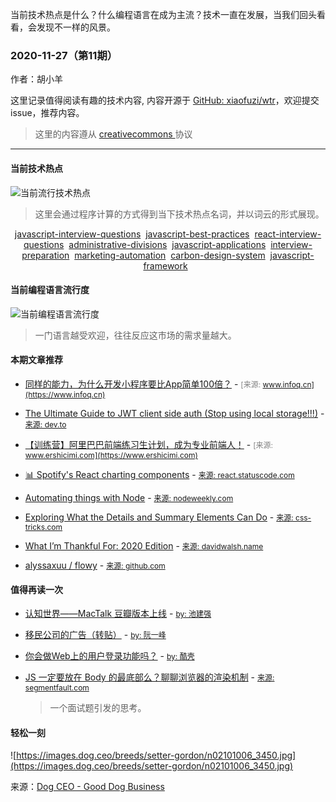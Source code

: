 
  当前技术热点是什么？什么编程语言在成为主流？技术一直在发展，当我们回头看看，会发现不一样的风景。

  ### 2020-11-27（第11期）
  
  作者：胡小羊
  
  这里记录值得阅读有趣的技术内容, 内容开源于 [GitHub: xiaofuzi/wtr](https://github.com/xiaofuzi/wtr)，欢迎提交 issue，推荐内容。
  
  > 这里的内容遵从 [creativecommons ](https://creativecommons.org/licenses/by/2.0/legalcode) 协议
  
  <hr>

  
  #### 当前技术热点
![当前流行技术热点](http://hexo-blog.yangxiaofu.com/wtr/assets/hotWords/2020-11-27.png)
> 这里会通过程序计算的方式得到当下技术热点名词，并以词云的形式展现。
<div style='text-align: center'><a _blank='target' href='https://github.com/topics/javascript-interview-questions'>javascript-interview-questions</a>&nbsp;&nbsp;<a _blank='target' href='https://github.com/topics/javascript-best-practices'>javascript-best-practices</a>&nbsp;&nbsp;<a _blank='target' href='https://github.com/topics/react-interview-questions'>react-interview-questions</a>&nbsp;&nbsp;<a _blank='target' href='https://github.com/topics/administrative-divisions'>administrative-divisions</a>&nbsp;&nbsp;<a _blank='target' href='https://github.com/topics/javascript-applications'>javascript-applications</a>&nbsp;&nbsp;<a _blank='target' href='https://github.com/topics/interview-preparation'>interview-preparation</a>&nbsp;&nbsp;<a _blank='target' href='https://github.com/topics/marketing-automation'>marketing-automation</a>&nbsp;&nbsp;<a _blank='target' href='https://github.com/topics/carbon-design-system'>carbon-design-system</a>&nbsp;&nbsp;<a _blank='target' href='https://github.com/topics/javascript-framework'>javascript-framework</a>&nbsp;&nbsp;</div>

#### 当前编程语言流行度
![当前编程语言流行度](http://hexo-blog.yangxiaofu.com/wtr/assets/program_lang/2020-11-27.png)
> 一门语言越受欢迎，往往反应这市场的需求量越大。
#### 本期文章推荐
* [同样的能力，为什么开发小程序要比App简单100倍？](https://www.infoq.cn/article/5axdRa5qBOBZC6LBKZmm) - <span style="font-size: 12px;color: gray;">[来源: www.infoq.cn](https://www.infoq.cn)</span>

* [The Ultimate Guide to JWT client side auth (Stop using local storage!!!)](https://dev.to/bahdcoder/the-ultimate-guide-to-jwt-client-side-auth-stop-using-local-storage-3an9) - <span style="font-size: 12px;color: gray;">[来源: dev.to](https://dev.to)</span>

* [【训练营】阿里巴巴前端练习生计划，成为专业前端人！](https://www.ershicimi.com/p/8ce6920c6783759a67f0a6da77132cab) - <span style="font-size: 12px;color: gray;">[来源: www.ershicimi.com](https://www.ershicimi.com)</span>

* [📊 Spotify's React charting components](https://react.statuscode.com/issues/216) - <span style="font-size: 12px;color: gray;">[来源: react.statuscode.com](https://react.statuscode.com)</span>

* [Automating things with Node](https://nodeweekly.com/issues/366) - <span style="font-size: 12px;color: gray;">[来源: nodeweekly.com](https://nodeweekly.com)</span>

* [Exploring What the Details and Summary Elements Can Do](https://css-tricks.com/exploring-what-the-details-and-summary-elements-can-do/) - <span style="font-size: 12px;color: gray;">[来源: css-tricks.com](https://css-tricks.com)</span>

* [What I’m Thankful For: 2020 Edition](https://davidwalsh.name/thankful-2020) - <span style="font-size: 12px;color: gray;">[来源: davidwalsh.name](https://davidwalsh.name)</span>

* [ alyssaxuu / flowy](https://github.com/alyssaxuu/flowy) - <span style="font-size: 12px;color: gray;">[来源: github.com](https://github.com)</span>



#### 值得再读一次
* [认知世界——MacTalk 豆瓣版本上线](http://macshuo.com/?p=911) - <span style="font-size: 12px;color: gray;">[by: 池建强](https://macshuo.com)</span>
    
* [移民公司的广告（转贴）](http://www.ruanyifeng.com/blog/2010/06/immigration_company_ad.html) - <span style="font-size: 12px;color: gray;">[by: 阮一峰](https://www.ruanyifeng.com)</span>
    
* [你会做Web上的用户登录功能吗？](https://coolshell.cn/articles/5353.html) - <span style="font-size: 12px;color: gray;">[by: 酷壳](https://coolshell.cn)</span>
    
* [JS 一定要放在 Body 的最底部么？聊聊浏览器的渲染机制](http://segmentfault.com/a/1190000004292479) - <span style="font-size: 12px;color: gray;">[来源: segmentfault.com](https://segmentfault.com)</span>
    > 一个面试题引发的思考。
#### 轻松一刻
![https://images.dog.ceo/breeds/setter-gordon/n02101006_3450.jpg](https://images.dog.ceo/breeds/setter-gordon/n02101006_3450.jpg)

来源：[Dog CEO - Good Dog Business](https://dog.ceo/)
    

